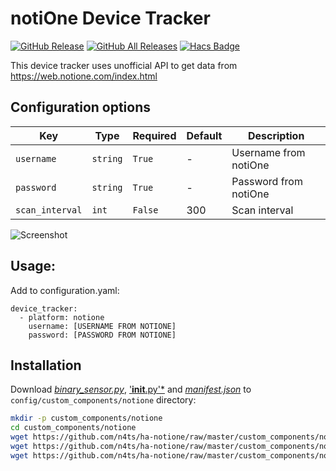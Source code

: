 # notiOne Device Tracker
[![GitHub Release][releases-shield]][releases]
[![GitHub All Releases][downloads-total-shield]][releases]
[![Hacs Badge][hacs-badge]][hacs-badge-url]

This device tracker uses unofficial API to get data from https://web.notione.com/index.html

## Configuration options
| Key | Type | Required | Default | Description |
| --- | --- | --- | --- | --- |
| `username` | `string` | `True` | - | Username from notiOne |
| `password` | `string` | `True` | - | Password from notiOne |
| `scan_interval` | `int` | `False` | 300 | Scan interval |

![Screenshot](https://github.com/n4ts/ha-notione/blob/master/images/notione.png?raw=true)

## Usage:
Add to configuration.yaml:

```
device_tracker:
  - platform: notione
    username: [USERNAME FROM NOTIONE]
    password: [PASSWORD FROM NOTIONE]
```

## Installation

Download [*binary_sensor.py*](https://github.com/n4ts/ha-notione/raw/master/custom_components/notione/device_tracker.py), ['__init__.py'*](https://github.com/n4ts/ha-notione/raw/master/custom_components/notione/__init__.py) and [*manifest.json*](https://github.com/n4ts/ha-notione/raw/master/custom_components/notione/manifest.json) to `config/custom_components/notione` directory:
```bash
mkdir -p custom_components/notione
cd custom_components/notione
wget https://github.com/n4ts/ha-notione/raw/master/custom_components/notione/device_tracker.py
wget https://github.com/n4ts/ha-notione/raw/master/custom_components/notione/manifest.json
wget https://github.com/n4ts/ha-notione/raw/master/custom_components/notione/__init__.py
```

[releases]: https://github.com/n4ts/ha-notione/releases
[releases-shield]: https://img.shields.io/github/release/n4ts/ha-notione.svg?style=for-the-badge
[downloads-total-shield]: https://img.shields.io/github/downloads/n4ts/ha-notione/total?style=for-the-badge
[hacs-badge]: https://img.shields.io/badge/HACS-Custom-orange.svg?style=for-the-badge
[hacs-badge-url]: https://github.com/custom-components/hacs
